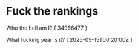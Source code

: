 # Fuck the rankings

Who the hell am I?
{ 34966477 }

What fucking year is it?
[ 2025-05-15T00:20:00Z ]
